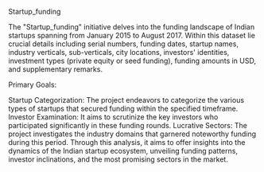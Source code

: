 Startup_funding

The "Startup_funding" initiative delves into the funding landscape of Indian startups spanning from January 2015 to August 2017. Within this dataset lie crucial details including serial numbers, funding dates, startup names, industry verticals, sub-verticals, city locations, investors' identities, investment types (private equity or seed funding), funding amounts in USD, and supplementary remarks.

Primary Goals:

Startup Categorization: The project endeavors to categorize the various types of startups that secured funding within the specified timeframe.
Investor Examination: It aims to scrutinize the key investors who participated significantly in these funding rounds.
Lucrative Sectors: The project investigates the industry domains that garnered noteworthy funding during this period. Through this analysis, it aims to offer insights into the dynamics of the Indian startup ecosystem, unveiling funding patterns, investor inclinations, and the most promising sectors in the market.
